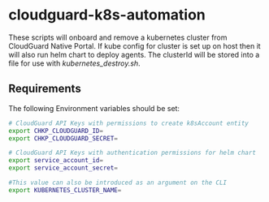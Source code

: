 # cloudguard-k8s-automation

These scripts will onboard and remove a kubernetes cluster from CloudGuard Native Portal.  If kube config for cluster is set up on host then it will also run helm chart to deploy agents.  The clusterId will be stored into a file for use with *kubernetes_destroy.sh*.

## Requirements

The following Environment variables should be set:

``` bash
# CloudGuard API Keys with permissions to create k8sAccount entity
export CHKP_CLOUDGUARD_ID=
export CHKP_CLOUDGUARD_SECRET=

# CloudGuard API Keys with authentication permissions for helm chart
export service_account_id=
export service_account_secret=

#This value can also be introduced as an argument on the CLI
export KUBERNETES_CLUSTER_NAME=
```
